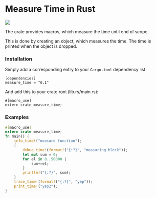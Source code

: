 # Measure Time in Rust

[![](http://meritbadge.herokuapp.com/fst)](https://crates.io/crates/measure_time)

The crate provides macros, which measure the time until end of scope.

This is done by creating an object, which measures the time. The time is printed when the object is dropped.

### Installation

Simply add a corresponding entry to your `Cargo.toml` dependency list:

```toml,ignore
[dependencies]
measure_time = "0.1"
```

And add this to your crate root (lib.rs/main.rs):

```rust,ignore
#[macro_use]
extern crate measure_time;
```


### Examples

```rust
#[macro_use]
extern crate measure_time;
fn main() {
    info_time!("measure function");
    {
        debug_time!(format!("{:?}", "measuring block"));
        let mut sum = 0;
        for el in 0..50000 {
            sum+=el;
        }
        println!("{:?}", sum);
    }
    trace_time!(format!("{:?}", "yep"));
    print_time!("yep2");
}
```
